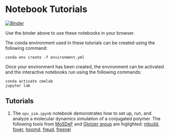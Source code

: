 # Notebook Tutorials

[![Binder](https://mybinder.org/badge_logo.svg)](https://mybinder.org/v2/gh/mikemhenry/notebook_tutorials/mikemhenry-patch-1)

Use the binder above to use these notebooks in your browser.

The conda environment used in these tutorials can be created using the following command:
```
conda env create -f environment.yml
```
Once your environment has been created, the environment can be activated and the interactive notebooks run using the following commands:
```
conda activate cmelab
jupyter lab
```

## Tutorials

1. The `opv_sim.ipynb` notebook demonstrates how to set up, run, and analyze a molecular dynamics simulation of a conjugated polymer. The following tools from [MoSDeF](https://mosdef.org/) and [Glotzer group](https://github.com/glotzerlab) are higlighted: 
[mbuild](https://mbuild.mosdef.org/en/stable/), [foyer](https://foyer.mosdef.org/en/latest/), [hoomd](https://hoomd-blue.readthedocs.io/en/stable/), [freud](https://freud.readthedocs.io/en/stable/fresnel), [fresnel](https://fresnel.readthedocs.io/en/stable/)
